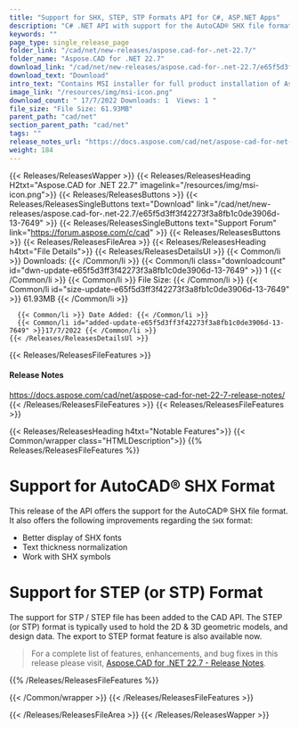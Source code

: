 ```yaml
---
title: "Support for SHX, STEP, STP Formats API for C#, ASP.NET Apps"
description: "C# .NET API with support for the AutoCAD® SHX file format. Support is also added for STEP or STP file formats. Work with 2D & 3D geometric models & design data."
keywords: ""
page_type: single_release_page
folder_link: "/cad/net/new-releases/aspose.cad-for-.net-22.7/"
folder_name: "Aspose.CAD for .NET 22.7"
download_link: "/cad/net/new-releases/aspose.cad-for-.net-22.7/e65f5d3ff3f42273f3a8fb1c0de3906d-13-7649"
download_text: "Download"
intro_text: "Contains MSI installer for full product installation of Aspose.CAD for .NET v22.7"
image_link: "/resources/img/msi-icon.png"
download_count: " 17/7/2022 Downloads: 1  Views: 1 "
file_size: "File Size: 61.93MB"
parent_path: "cad/net"
section_parent_path: "cad/net"
tags: ""
release_notes_url: "https://docs.aspose.com/cad/net/aspose-cad-for-net-22-7-release-notes/"
weight: 184
---
```


{{< Releases/ReleasesWapper >}}
{{< Releases/ReleasesHeading H2txt="Aspose.CAD for .NET 22.7" imagelink="/resources/img/msi-icon.png">}}
{{< Releases/ReleasesButtons >}}
{{< Releases/ReleasesSingleButtons text="Download" link="/cad/net/new-releases/aspose.cad-for-.net-22.7/e65f5d3ff3f42273f3a8fb1c0de3906d-13-7649" >}}
{{< Releases/ReleasesSingleButtons text="Support Forum" link="https://forum.aspose.com/c/cad" >}}
{{< Releases/ReleasesButtons >}}
{{< Releases/ReleasesFileArea >}}
{{< Releases/ReleasesHeading h4txt="File Details">}}
{{< Releases/ReleasesDetailsUl >}}
{{< Common/li >}} Downloads: {{< /Common/li >}}
{{< Common/li class="downloadcount" id="dwn-update-e65f5d3ff3f42273f3a8fb1c0de3906d-13-7649" >}} 1 {{< /Common/li >}}
{{< Common/li >}} File Size: {{< /Common/li >}}
{{< Common/li id="size-update-e65f5d3ff3f42273f3a8fb1c0de3906d-13-7649" >}} 61.93MB {{< /Common/li >}}

      {{< Common/li >}} Date Added: {{< /Common/li >}}
      {{< Common/li id="added-update-e65f5d3ff3f42273f3a8fb1c0de3906d-13-7649" >}}17/7/2022 {{< /Common/li >}}
    {{< /Releases/ReleasesDetailsUl >}}

{{< Releases/ReleasesFileFeatures >}}
<h4>Release Notes</h4><div><a href='https://docs.aspose.com/cad/net/aspose-cad-for-net-22-7-release-notes/'>https://docs.aspose.com/cad/net/aspose-cad-for-net-22-7-release-notes/</a></div>
{{< /Releases/ReleasesFileFeatures >}}
{{< Releases/ReleasesFileFeatures >}}

{{< Releases/ReleasesHeading h4txt="Notable Features">}}
{{< Common/wrapper class="HTMLDescription">}}
{{% Releases/ReleasesFileFeatures %}}

# Support for AutoCAD&reg; SHX Format

This release of the API offers the support for the AutoCAD&reg; SHX file format. It also offers the following improvements regarding the `SHX` format:

- Better display of SHX fonts
- Text thickness normalization
- Work with SHX symbols

# Support for STEP (or STP) Format

The support for STP / STEP file has been added to the CAD API. The STEP (or STP) format is typically used to hold the 2D & 3D geometric models, and design data. The export to STEP format feature is also available now.

> For a complete list of features, enhancements, and bug fixes in this release please visit, [Aspose.CAD for .NET 22.7 - Release Notes](https://docs.aspose.com/cad/net/aspose-cad-for-net-22-7-release-notes/).

{{% /Releases/ReleasesFileFeatures %}}

{{< /Common/wrapper >}}
{{< /Releases/ReleasesFileFeatures >}}

{{< /Releases/ReleasesFileArea >}}
{{< /Releases/ReleasesWapper >}}
